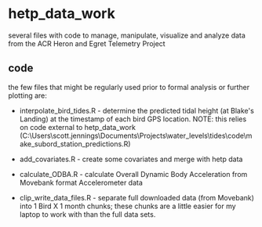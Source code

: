 # hetp_data_work
several files with code to manage, manipulate, visualize and analyze data from the ACR Heron and Egret Telemetry Project



## code
the few files that might be regularly used prior to formal analysis or further plotting are:  

* interpolate_bird_tides.R - determine the predicted tidal height (at Blake's Landing) at the timestamp of each bird GPS location. NOTE: this relies on code external to hetp_data_work (C:\Users\scott.jennings\Documents\Projects\water_levels\tides\code\make_subord_station_predictions.R)  

* add_covariates.R - create some covariates and merge with hetp data  

* calculate_ODBA.R - calculate Overall Dynamic Body Acceleration from Movebank format Accelerometer data  

* clip_write_data_files.R - separate full downloaded data (from Movebank) into 1 Bird X 1 month chunks; these chunks are a little easier for my laptop to work with than the full data sets.